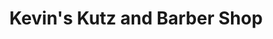 ---
title: "Kevin's Kutz and Barber Shop"
url: /boone/kevins-kutz-and-barber-shop/
shop: hairdresser
---